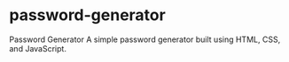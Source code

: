 # password-generator
Password Generator 
A simple password generator built using HTML, CSS, and JavaScript.
